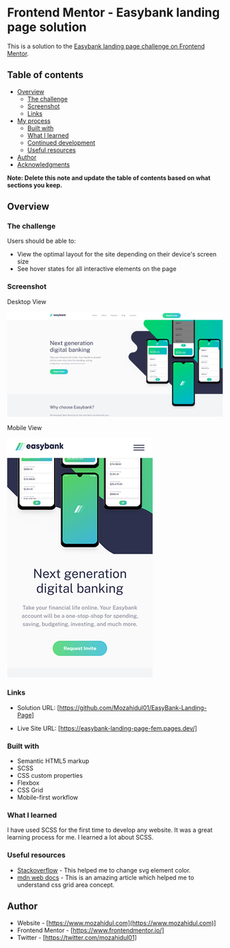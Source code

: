 # Frontend Mentor - Easybank landing page solution

This is a solution to the [Easybank landing page challenge on Frontend Mentor](https://www.frontendmentor.io/challenges/easybank-landing-page-WaUhkoDN).

## Table of contents

- [Overview](#overview)
  - [The challenge](#the-challenge)
  - [Screenshot](#screenshot)
  - [Links](#links)
- [My process](#my-process)
  - [Built with](#built-with)
  - [What I learned](#what-i-learned)
  - [Continued development](#continued-development)
  - [Useful resources](#useful-resources)
- [Author](#author)
- [Acknowledgments](#acknowledgments)

**Note: Delete this note and update the table of contents based on what sections you keep.**

## Overview

### The challenge

Users should be able to:

- View the optimal layout for the site depending on their device's screen size
- See hover states for all interactive elements on the page

### Screenshot

Desktop View

![](/images/desktop-view.png)

Mobile View

![](/images/mobile-view.png)

### Links

- Solution URL: [https://github.com/Mozahidul01/EasyBank-Landing-Page]

- Live Site URL: [https://easybank-landing-page-fem.pages.dev/]

### Built with

- Semantic HTML5 markup
- SCSS
- CSS custom properties
- Flexbox
- CSS Grid
- Mobile-first workflow

### What I learned

I have used SCSS for the first time to develop any website. It was a great learning process for me. I learned a lot about SCSS.

### Useful resources

- [Stackoverflow](https://stackoverflow.com/questions/22252472/how-to-change-the-color-of-an-svg-element#:~:text=You%20can't%20change%20the,or%20using%20inline.) - This helped me to change svg element color.
- [mdn web docs](https://developer.mozilla.org/en-US/docs/Web/CSS/grid-template-areas) - This is an amazing article which helped me to understand css grid area concept.

## Author

- Website - [https://www.mozahidul.com](https://www.mozahidul.com)]
- Frontend Mentor - [https://www.frontendmentor.io/]
- Twitter - [https://twitter.com/mozahidul01]

